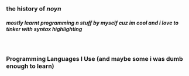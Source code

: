 <p align="center">
  <h3>the history of <b><i>noyn</i></b></h3>
  <h5>mostly learnt programming n stuff by myself cuz im cool and i love to tinker with syntax highlighting</h5>
  <br>
</p>
<p align="center">
  <h3>Programming Languages I Use (and maybe some i was dumb enough to learn)</h3>
  <a href="https://skillicons.dev">
    <img src="https://skillicons.dev/icons?i=js,ts,c,cs,cpp,arduino,java,html,css,lua,powershell,py,ruby,swift,php/>
  </a>
</p>
